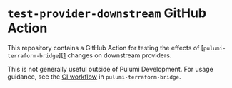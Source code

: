 # `test-provider-downstream` GitHub Action

This repository contains a GitHub Action for testing the effects of [`pulumi-terraform-bridge`][[1] changes on downstream providers.

This is not generally useful outside of Pulumi Development. For usage guidance, see the [CI workflow][2] in `pulumi-terraform-bridge`.

[1]: https://github.com/pulumi/action-test-provider-downstream
[2]: https://github.com/pulumi/pulumi-terraform-bridge/blob/master/.github/workflows/ci.yml

